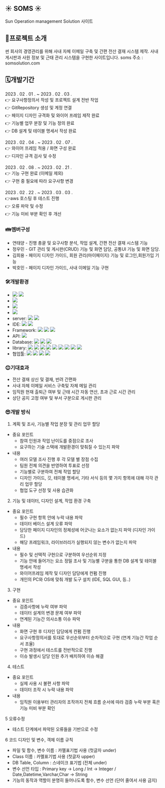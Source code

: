 ## :sunny: SOMS :sunny:
Sun Operation management Solution 사이트

## 🧾프로젝트 소개
썬 회사의 경영관리를 위해 사내 자체 이메일 구축 및 간편 전산 결재 시스템 제작. 사내 게시판과 사원 정보 및 근태 관리 시스템을 구현한 사이트입니다.
soms 주소 : somsolution.com
## 🗓개발기간
2023 . 02 . 01 . ~ 2023 . 02 . 03 .  
:point_right: 요구사항정의서 작성 및 프로젝트 설계 전반 작업  
:point_right: GitRepository 생성 및 계정 연결  
:point_right: 페이지 디자인 규격화 및 와이어 프레임 제작 완료  
:point_right: 기능별 업무 분장 및 기능 정의 완료  
:point_right: DB 설계 및 테이블 명세서 작성 완료    

2023 . 02 . 04 . ~ 2023 . 02 . 07 .   
:point_right: 와이어 프레임 적용 / 화면 구성 완료  
:point_right: 디자인 규격 검사 및 수정  

2023 . 02 . 08 . ~ 2023 . 02 . 21 .  
:point_right: 기능 구현 완료 (이메일 제외)  
:point_right: 구현 중 필요에 따라 요구사항 변경  

2023 . 02 . 22 . ~ 2023 . 03 . 03 .  
:point_right:aws 호스팅 후 테스트 진행  
:point_right: 오류 파악 및 수정  
:point_right: 기능 미비 부분 확인 후 개선  
### 👪멤버구성
- 연태양 - 진행 총괄 및 요구사항 분석, 작업 설계, 간편 전산 결재 시스템 기능
- 정우민 - GIT 관리 및 게시판(CRUD) 기능 및 화면 담당, 공통UI 기능 및 화면 담당.
- 김희용 - 페이지 디자인 가이드, 회원 관리(마이페이지) 기능 및 로그인,회원가입 기능
- 박호민 - 페이지 디자인 가이드, 사내 이메일 기능 구현

### 🛠개발환경
- <img src="https://img.shields.io/badge/windows 10-0078D6?style=flat&logo=Windows Chrome&logoColor=white"/> <img src="https://img.shields.io/badge/macOS-000000?style=flat&logo=macOS&logoColor=white"/>
- <img src="https://img.shields.io/badge/Google Chrome-4285F4?style=flat&logo=Google Chrome&logoColor=white"/>
- <img src="https://img.shields.io/badge/java11-222324?style=flat&logoColor=white"/>
- <img src="https://img.shields.io/badge/JDK 11-2C2255?style=flat&logoColor=white"/>
- server: <img src="https://img.shields.io/badge/apache tomcat-9.0-2C2255?style=flat&logo=Apache Tomcat&logoColor=white"/> <img src="https://img.shields.io/badge/spring-2C2255?style=flat&logo=Spring boot 내장 서버&logoColor=white"/>
- IDE: <img src="https://img.shields.io/badge/sts4-2C2255?style=flat&logo=sts4 IDE&logoColor=green"/> <img src="https://img.shields.io/badge/IntelliJ IDEA-000000?style=flat&logo=IntelliJ IDEA&logoColor=white"/>
- Framework: <img src="https://img.shields.io/badge/Spring Boot-6DB33F?style=flat&logo=Spring Boot&logoColor=green"/> <img src="https://img.shields.io/badge/Mybatis-6DB33F?style=flat&logo=Mybatis&logoColor=green"/> <img src="https://img.shields.io/badge/Bootstrap5-6DB33F?style=flat&logo=Bootstrap5&logoColor=green"/>
- API: <img src="https://img.shields.io/badge/AWS WorkMail-6DB33F?style=flat&logo=AWS WorkMail&logoColor=green"/>
- Database: <img src="https://img.shields.io/badge/MySQL 8.0.31-4479A1?style=flat&logo=MySQL&logoColor=white"/>
<img src="https://img.shields.io/badge/HeidiSQL-1B72BE?style=flat&logoColor=white"/> <img src="https://img.shields.io/badge/MySQLWorkbench-02458D?style=flat&logoColor=white"/>
- library: <img src="https://img.shields.io/badge/jQuery-0769AD?style=flat&logo=jQuery&logoColor=white"/> <img src="https://img.shields.io/badge/Thymeleaf-005F0F?style=flat&logo=Thymeleaf&logoColor=white"/> <img src="https://img.shields.io/badge/Spring Web-005F0F?style=flat&logo=Spring Web&logoColor=white"/> <img src="https://img.shields.io/badge/DevTool-0A0A0A?style=flat&logo=DevTool&logoColor=white"/> <img src="https://img.shields.io/badge/Sql.Driver-0A0A0A?style=flat&logo=Sql.Driver&logoColor=white"/> <img src="https://img.shields.io/badge/Lombok-0A0A0A?style=flat&logo=Lombok&logoColor=white"/> <img src="https://img.shields.io/badge/Validation-0A0A0A?style=flat&logo=Validation&logoColor=white"/> <img src="https://img.shields.io/badge/Spring Mail Sender-0A0A0A?style=flat&logo=Spring Mail Sender&logoColor=white"/> <img src="https://img.shields.io/badge/AWS sdk WorkMail-0A0A0A?style=flat&logo=AWS sdk WorkMail&logoColor=white"/>
- 협업툴: <img src="https://img.shields.io/badge/GitHub-181717?style=flat&logo=GitHub&logoColor=white"/> <img src="https://img.shields.io/badge/Sourcetree-0052CC?style=flat&logo=Sourcetree&logoColor=white"/> <img src="https://img.shields.io/badge/Slack-4A154B?style=flat&logo=Slack&logoColor=white"/> <img src="https://img.shields.io/badge/Google Sheets-34A853?style=flat&logo=Google Sheets&logoColor=white"/> 

### :blush:기대효과
- 전산 결재 상신 및 결재, 반려 간편화
- 사내 자체 이메일 서비스 구축및 자체 메일 관리
- 임직원 현재 출퇴근 여부 및 근태 시간 자동 연산, 초과 근로 시간 관리
- 상단 공지 고정 여부 및 부서 구분으로 게시판 관리

### :sunglasses:개발 방식
1) 계획 및 조사, 기능별 작업 분장 및 관리 업무 할당

- 중요 포인트
    - 참여 인원과 작업 난이도를 중점으로 조사
    - 요구하는 기술 스택에 개발환경이 맞춰질 수 있는지 파악
- 내용
    - 여러 모델 조사 진행 후 각 모델 별 장점 수집
    - 팀원 전체 의견을 반영하여 투표로 선정
    - 기능별로 구분하여 전체 작업 할당
    - 디자인 가이드, 깃, 테이블 명세서, 기타 서식 등의 몇 가지 항목에 대해 각각 관리 업무 할당
    - 협업 도구 선정 및 사용 습관화

2) 기능 및 데이터, 디자인 설계, 작업 환경 구축

- 중요 포인트
    - 필수 구현 항목 안에 누락 내용 파악
    - 데이터 베이스 설계 오류 파악
    - 담당한 페이지 디자인의 정체성에 어긋나는 요소가 없는지 파악 (디자인 가이드)
    - 해당 프레임워크, 라이브러리가 실행되지 않는 변수가 없는지 파악
- 내용
    - 필수 및 선택적 구현으로 구분하여 우선순위 지정
    - 기능 안에 들어가는 요소 정밀 조사 및 기능별 구분을 통한 DB 설계 및 테이블 명세서 작성
    - 와이어프레임 제작 및 디자인 담당에게 컨펌 진행
    - 개인의 PC와 OS에 맞춰 개발 도구 설치 (IDE, SQL GUI, 등..)

3) 구현

- 중요 포인트
    - 검증사항에 누락 여부 파악
    - 데이터 설계의 변경 문제 여부 파악
    - 연계된 기능간 의사소통 이슈 파악
- 내용
    - 화면 구현 후 디자인 담당에게 컨펌 진행
    - 요구사항정의서를 토대로 우선순위부터 순차적으로 구현 (연계 기능간 작업 순서 조율)
    - 구현 과정에서 테스트를 전반적으로 진행
    - 이슈 발생시 담당 인원 추가 배치하여 이슈 해결

4) 테스트

- 중요 포인트
    - 실제 사용 시 불편 사항 파악
    - 데이터 조작 시 누락 내용 파악
- 내용
    - 임직원 이용부터 관리자의 조작까지 전체 흐름 순서에 따라 검증 누락 부분 혹은 기능 미비 부분 확인

5 오류수정 

- 테스트 단계에서 파악된 오류들을 기반으로 수정

6 코드 디자인 및 변수, 객체 이름 규칙

- 파일 및 함수, 변수 이름 : 카멜표기법 사용 (첫글자 under)
- Class 이름 : 카멜표기법 사용 (첫글자 upper)
- DB Table, Column : 스네이크 표기법 (전체 under)
- 변수 선언 타입 : Primary key → Long / Int → Integer / Date,Datetime,Varchar,Char → String
- 기능의 동작과 역할이 분명히 들어나도록 함수, 변수 선언 (단어 줄여서 사용 금지)
